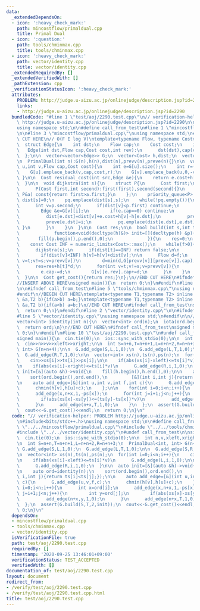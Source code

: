 ```yaml
---
data:
  _extendedDependsOn:
  - icon: ':heavy_check_mark:'
    path: mincostflow/primaldual.cpp
    title: Primal Dual
  - icon: ':question:'
    path: tools/chminmax.cpp
    title: tools/chminmax.cpp
  - icon: ':heavy_check_mark:'
    path: vector/identity.cpp
    title: vector/identity.cpp
  _extendedRequiredBy: []
  _extendedVerifiedWith: []
  _pathExtension: cpp
  _verificationStatusIcon: ':heavy_check_mark:'
  attributes:
    PROBLEM: http://judge.u-aizu.ac.jp/onlinejudge/description.jsp?id=2290
    links:
    - http://judge.u-aizu.ac.jp/onlinejudge/description.jsp?id=2290
  bundledCode: "#line 1 \"test/aoj/2290.test.cpp\"\n// verification-helper: PROBLEM\
    \ http://judge.u-aizu.ac.jp/onlinejudge/description.jsp?id=2290\n\n#include<bits/stdc++.h>\n\
    using namespace std;\n\n#define call_from_test\n#line 1 \"mincostflow/primaldual.cpp\"\
    \n\n#line 3 \"mincostflow/primaldual.cpp\"\nusing namespace std;\n#endif\n//BEGIN\
    \ CUT HERE\n// O(F E log V)\ntemplate<typename Flow, typename Cost>\nstruct PrimalDual{\n\
    \  struct Edge{\n    int dst;\n    Flow cap;\n    Cost cost;\n    int rev;\n \
    \   Edge(int dst,Flow cap,Cost cost,int rev):\n      dst(dst),cap(cap),cost(cost),rev(rev){}\n\
    \  };\n\n  vector<vector<Edge>> G;\n  vector<Cost> h,dist;\n  vector<int> prevv,preve;\n\
    \n  PrimalDual(int n):G(n),h(n),dist(n),prevv(n),preve(n){}\n\n  void add_edge(int\
    \ u,int v,Flow cap,Cost cost){\n    int e=G[u].size();\n    int r=(u==v?e+1:G[v].size());\n\
    \    G[u].emplace_back(v,cap,cost,r);\n    G[v].emplace_back(u,0,-cost,e);\n \
    \ }\n\n  Cost residual_cost(int src,Edge &e){\n    return e.cost+h[src]-h[e.dst];\n\
    \  }\n\n  void dijkstra(int s){\n    struct P{\n      Cost first;\n      int second;\n\
    \      P(Cost first,int second):first(first),second(second){}\n      bool operator<(const\
    \ P&a) const{return first>a.first;}\n    };\n    priority_queue<P> pq;\n\n   \
    \ dist[s]=0;\n    pq.emplace(dist[s],s);\n    while(!pq.empty()){\n      P p=pq.top();pq.pop();\n\
    \      int v=p.second;\n      if(dist[v]<p.first) continue;\n      for(int i=0;i<(int)G[v].size();i++){\n\
    \        Edge &e=G[v][i];\n        if(e.cap==0) continue;\n        if(dist[v]+residual_cost(v,e)<dist[e.dst]){\n\
    \          dist[e.dst]=dist[v]+e.cost+h[v]-h[e.dst];\n          prevv[e.dst]=v;\n\
    \          preve[e.dst]=i;\n          pq.emplace(dist[e.dst],e.dst);\n       \
    \ }\n      }\n    }\n  }\n\n  Cost res;\n\n  bool build(int s,int t,Flow f,\n\
    \             function<void(decltype(h)&)> init=[](decltype(h) &p){\n        \
    \       fill(p.begin(),p.end(),0);\n             }){\n    res=0;\n    init(h);\n\
    \    const Cost INF = numeric_limits<Cost>::max();\n    while(f>0){\n      fill(dist.begin(),dist.end(),INF);\n\
    \      dijkstra(s);\n      if(dist[t]==INF) return false;\n\n      for(int v=0;v<(int)h.size();v++)\n\
    \        if(dist[v]<INF) h[v]=h[v]+dist[v];\n\n      Flow d=f;\n      for(int\
    \ v=t;v!=s;v=prevv[v])\n        d=min(d,G[prevv[v]][preve[v]].cap);\n\n      f-=d;\n\
    \      res=res+h[t]*d;\n      for(int v=t;v!=s;v=prevv[v]){\n        Edge &e=G[prevv[v]][preve[v]];\n\
    \        e.cap-=d;\n        G[v][e.rev].cap+=d;\n      }\n    }\n    return true;\n\
    \  }\n\n  Cost get_cost(){return res;}\n};\n//END CUT HERE\n#ifndef call_from_test\n\
    //INSERT ABOVE HERE\nsigned main(){\n  return 0;\n}\n#endif\n#line 2 \"tools/chminmax.cpp\"\
    \n\n#ifndef call_from_test\n#line 5 \"tools/chminmax.cpp\"\nusing namespace std;\n\
    #endif\n//BEGIN CUT HERE\ntemplate<typename T1,typename T2> inline void chmin(T1\
    \ &a,T2 b){if(a>b) a=b;}\ntemplate<typename T1,typename T2> inline void chmax(T1\
    \ &a,T2 b){if(a<b) a=b;}\n//END CUT HERE\n#ifndef call_from_test\nsigned main(){\n\
    \  return 0;\n}\n#endif\n#line 2 \"vector/identity.cpp\"\n\n#ifndef call_from_test\n\
    #line 5 \"vector/identity.cpp\"\nusing namespace std;\n#endif\n\n//BEGIN CUT HERE\n\
    vector<int> identity(int n){\n  vector<int> ord(n);\n  iota(ord.begin(),ord.end(),0);\n\
    \  return ord;\n}\n//END CUT HERE\n#ifndef call_from_test\nsigned main(){\n  return\
    \ 0;\n}\n#endif\n#line 10 \"test/aoj/2290.test.cpp\"\n#undef call_from_test\n\n\
    signed main(){\n  cin.tie(0);\n  ios::sync_with_stdio(0);\n\n  int n,v,xleft,xright;\n\
    \  cin>>n>>v>>xleft>>xright;\n\n  int S=n+n,T=n+n+1,L=n+n+2,R=n+n+3;\n  PrimalDual<int,\
    \ int> G(n+n+4);\n\n  G.add_edge(S,L,1,0);\n  G.add_edge(L,T,1,0);\n\n  G.add_edge(S,R,1,0);\n\
    \  G.add_edge(R,T,1,0);\n\n  vector<int> xs(n),ts(n),ps(n);\n  for(int i=0;i<n;i++){\n\
    \    cin>>xs[i]>>ts[i]>>ps[i];\n\n    if(abs(xs[i]-xleft)<=ts[i]*v)\n      G.add_edge(L,i,1,0);\n\
    \n    if(abs(xs[i]-xright)<=ts[i]*v)\n      G.add_edge(R,i,1,0);\n  }\n\n  auto\
    \ init=[&](auto &h)->void{\n    fill(h.begin(),h.end(),0);\n\n    auto ord=identity(n);\n\
    \    sort(ord.begin(),ord.end(),\n         [&](int i,int j){return ts[i]<ts[j];});\n\
    \n    auto add_edge=[&](int u,int v,int f,int c){\n      G.add_edge(u,v,f,c);\n\
    \      chmin(h[v],h[u]+c);\n    };\n\n    for(int i=0;i<n;i++){\n      int x=ord[i];\n\
    \      add_edge(x,n+x,1,-ps[x]);\n      for(int j=i+1;j<n;j++){\n        int y=ord[j];\n\
    \        if(abs(xs[x]-xs[y])<=(ts[y]-ts[x])*v)\n          add_edge(n+x,y,1,0);\n\
    \      }\n      add_edge(n+x,T,1,0);\n    }\n  };\n  assert(G.build(S,T,2,init));\n\
    \  cout<<-G.get_cost()<<endl;\n  return 0;\n}\n"
  code: "// verification-helper: PROBLEM http://judge.u-aizu.ac.jp/onlinejudge/description.jsp?id=2290\n\
    \n#include<bits/stdc++.h>\nusing namespace std;\n\n#define call_from_test\n#include\
    \ \"../../mincostflow/primaldual.cpp\"\n#include \"../../tools/chminmax.cpp\"\n\
    #include \"../../vector/identity.cpp\"\n#undef call_from_test\n\nsigned main(){\n\
    \  cin.tie(0);\n  ios::sync_with_stdio(0);\n\n  int n,v,xleft,xright;\n  cin>>n>>v>>xleft>>xright;\n\
    \n  int S=n+n,T=n+n+1,L=n+n+2,R=n+n+3;\n  PrimalDual<int, int> G(n+n+4);\n\n \
    \ G.add_edge(S,L,1,0);\n  G.add_edge(L,T,1,0);\n\n  G.add_edge(S,R,1,0);\n  G.add_edge(R,T,1,0);\n\
    \n  vector<int> xs(n),ts(n),ps(n);\n  for(int i=0;i<n;i++){\n    cin>>xs[i]>>ts[i]>>ps[i];\n\
    \n    if(abs(xs[i]-xleft)<=ts[i]*v)\n      G.add_edge(L,i,1,0);\n\n    if(abs(xs[i]-xright)<=ts[i]*v)\n\
    \      G.add_edge(R,i,1,0);\n  }\n\n  auto init=[&](auto &h)->void{\n    fill(h.begin(),h.end(),0);\n\
    \n    auto ord=identity(n);\n    sort(ord.begin(),ord.end(),\n         [&](int\
    \ i,int j){return ts[i]<ts[j];});\n\n    auto add_edge=[&](int u,int v,int f,int\
    \ c){\n      G.add_edge(u,v,f,c);\n      chmin(h[v],h[u]+c);\n    };\n\n    for(int\
    \ i=0;i<n;i++){\n      int x=ord[i];\n      add_edge(x,n+x,1,-ps[x]);\n      for(int\
    \ j=i+1;j<n;j++){\n        int y=ord[j];\n        if(abs(xs[x]-xs[y])<=(ts[y]-ts[x])*v)\n\
    \          add_edge(n+x,y,1,0);\n      }\n      add_edge(n+x,T,1,0);\n    }\n\
    \  };\n  assert(G.build(S,T,2,init));\n  cout<<-G.get_cost()<<endl;\n  return\
    \ 0;\n}\n"
  dependsOn:
  - mincostflow/primaldual.cpp
  - tools/chminmax.cpp
  - vector/identity.cpp
  isVerificationFile: true
  path: test/aoj/2290.test.cpp
  requiredBy: []
  timestamp: '2020-09-25 13:46:01+09:00'
  verificationStatus: TEST_ACCEPTED
  verifiedWith: []
documentation_of: test/aoj/2290.test.cpp
layout: document
redirect_from:
- /verify/test/aoj/2290.test.cpp
- /verify/test/aoj/2290.test.cpp.html
title: test/aoj/2290.test.cpp
---
```

